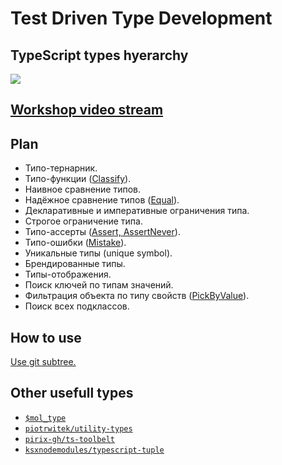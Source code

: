 # Test Driven Type Development

## TypeScript types hyerarchy

![](https://habrastorage.org/webt/5t/k3/c6/5tk3c6ersy8tehcgylcomegjy5s.png)

## [Workshop video stream](https://www.youtube.com/watch?v=KSzZnw7upqM)

## Plan

- Типо-тернарник.
- Типо-функции ([Classify](types/classify.ts)).
- Наивное сравнение типов.
- Надёжное сравнение типов ([Equal](types/equal.ts)).
- Декларативные и императивные ограничения типа.
- Строгое ограничение типа.
- Типо-ассерты ([Assert, AssertNever](types/assert.ts)).
- Типо-ошибки ([Mistake](types/classify.ts)).
- Уникальные типы (unique symbol).
- Брендированные типы.
- Типы-отображения.
- Поиск ключей по типам значений.
- Фильтрация объекта по типу свойств ([PickByValue](types/pick-by-value.ts)).
- Поиск всех подклассов.

## How to use

[Use git subtree.](https://www.atlassian.com/git/tutorials/git-subtree)

## Other usefull types

- [`$mol_type`](https://github.com/hyoo-ru/mam_mol/tree/master/type)
- [`piotrwitek/utility-types`](https://github.com/piotrwitek/utility-types)
- [`pirix-gh/ts-toolbelt`](https://github.com/pirix-gh/ts-toolbelt)
- [`ksxnodemodules/typescript-tuple`](https://github.com/ksxnodemodules/typescript-tuple)

